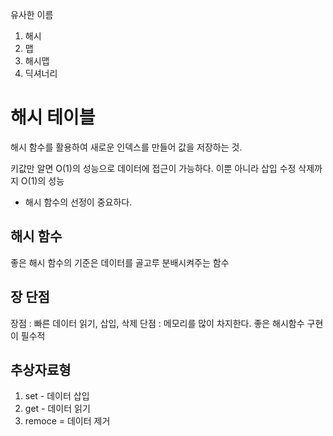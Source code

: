 유사한 이름 
1. 해시
2. 맵
3. 해시맵
4. 딕셔너리 


# 해시 테이블
해시 함수를 활용하여 새로운 인덱스를 만들어 값을 저장하는 것. 

키값만 알면 O(1)의 성능으로 데이터에 접근이 가능하다. 이뿐 아니라 삽입 수정 삭제까지 O(1)의 성능

- 해시 함수의 선정이 중요하다.



## 해시 함수 
좋은 해시 함수의 기준은 데이터를 골고루 분배시켜주는 함수 




## 장 단점
장점 : 빠른 데이터 읽기, 삽입, 삭제
단점 : 메모리를 많이 차지한다. 좋은 해시함수 구현이 필수적 


## 추상자료형
1. set - 데이터 삽입
2. get - 데이터 읽기
3. remoce = 데이터 제거 